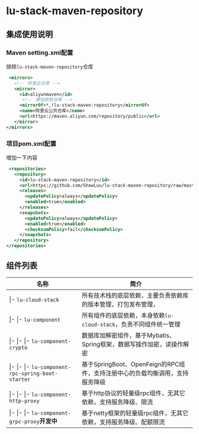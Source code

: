 # lu-stack-maven-repository

## 集成使用说明

### Maven setting.xml配置

排除`lu-stack-maven-repository`仓库

```xml
 <mirrors>
   <!-- 阿里云仓库 -->
   <mirror>
     <id>aliyunmaven</id>
      <!-- 增加排除仓库 -->
     <mirrorOf>*,!lu-stack-maven-repository</mirrorOf>
     <name>阿里云公共仓库</name>
     <url>https://maven.aliyun.com/repository/public</url>
   </mirror>
</mirrors>
```

### 项目pom.xml配置

增加一下内容

```xml
 <repositories>
   <repository>
     <id>lu-stack-maven-repository</id>
     <url>https://github.com/ShowLuu/lu-stack-maven-repository/raw/master</url>
     <releases>
       <updatePolicy>always</updatePolicy>
       <enabled>true</enabled>
     </releases>
     <snapshots>
       <updatePolicy>always</updatePolicy>
       <enabled>true</enabled>
       <checksumPolicy>fail</checksumPolicy>
     </snapshots>
   </repository>
</repositories>
```

## 组件列表

| 名称                                               | 简介                                                         |
| -------------------------------------------------- | ------------------------------------------------------------ |
| \|- `lu-cloud-stack`                               | 所有技术栈的底层依赖，主要负责依赖库的版本管理，打包发布管理， |
| \|- \|- `lu-component`                             | 所有组件的底层依赖，本身依赖`lu-cloud-stack`，负责不同组件统一管理 |
| \|- \|- \|- `lu-component-crypto`                  | 数据库加解密组件，基于Mybatis、Spring框架，数据写操作加密，读操作解密 |
| \|- \|- \|- `lu-component-rpc-spring-boot-starter` | 基于SpringBoot、OpenFeign的RPC组件，支持注册中心的负载均衡调用，支持服务降级 |
| \|- \|- \|- `lu-component-http-proxy`              | 基于http协议的轻量级rpc组件，无其它依赖，支持服务降级、限流  |
| \|- \|- \|- `lu-component-grpc-proxy`**开发中**    | 基于netty框架的轻量级rpc组件，无其它依赖，支持服务降级、配额限流 |

